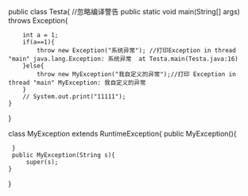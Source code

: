 


public class Testa{
     //忽略编译警告
    public static void main(String[] args) throws Exception{
        
        int a = 1;
        if(a==1){
            throw new Exception("系统异常"); //打印Exception in thread "main" java.lang.Exception: 系统异常  at Testa.main(Testa.java:16)
        }else{
            throw new MyException("我自定义的异常");//打印 Exception in thread "main" MyException: 我自定义的异常
        }
        // System.out.print("11111");
    }
}


class MyException extends RuntimeException{
     public MyException(){

     }
     public MyException(String s){
         super(s);
    }

}